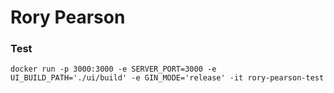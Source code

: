 # Rory Pearson

### Test

`docker run -p 3000:3000 -e SERVER_PORT=3000 -e UI_BUILD_PATH='./ui/build' -e GIN_MODE='release' -it rory-pearson-test`
